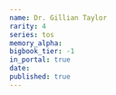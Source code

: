 ```yaml
---
name: Dr. Gillian Taylor
rarity: 4
series: tos
memory_alpha:
bigbook_tier: -1
in_portal: true
date:
published: true
---
```



